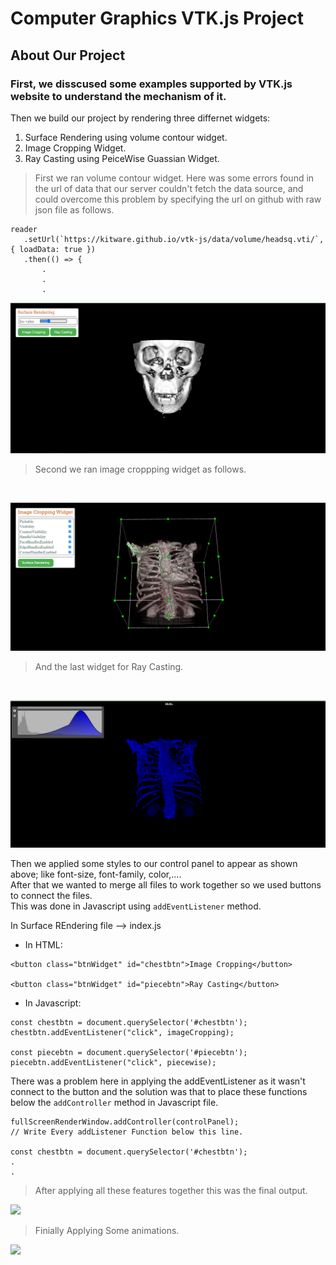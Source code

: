 # Computer Graphics VTK.js Project

## About Our Project

### First, we disscused some examples supported by VTK.js website to understand the mechanism of it.
 Then we build our project by rendering three differnet widgets:
 1. Surface Rendering using volume contour widget.
 2. Image Cropping Widget.
 3. Ray Casting using PeiceWise Guassian Widget.
 

 > First we ran volume contour widget.
 Here was some errors found in the url of data that our server couldn't fetch the data source, and could overcome this problem by specifying the url on github with raw json file as follows. <br>

 ```
reader
    .setUrl(`https://kitware.github.io/vtk-js/data/volume/headsq.vti/`, { loadData: true })
    .then(() => {
        .
        .
        .
 ```

![](./Screens/img1.png)

> Second we ran image croppping widget as follows.
<br>

![](./Screens/img2.png)

> And the last widget for Ray Casting.
<br>

![](./Screens/img3.png)

Then we applied some styles to our control panel to appear as shown above; like font-size, font-family, color,....<br>
After that we wanted to merge all files to work together so we used buttons to connect the files.<br>
This was done in Javascript using `addEventListener` method.<br>

In Surface REndering file --> index.js

* In HTML:

```
<button class="btnWidget" id="chestbtn">Image Cropping</button>

<button class="btnWidget" id="piecebtn">Ray Casting</button>
```

* In Javascript:

```
const chestbtn = document.querySelector('#chestbtn');
chestbtn.addEventListener("click", imageCropping);

const piecebtn = document.querySelector('#piecebtn');
piecebtn.addEventListener("click", piecewise);
```

There was a problem here in applying the addEventListener as it wasn't connect to the button and the solution was that to place these functions below the `addController` method in Javascript file. <br>

```
fullScreenRenderWindow.addController(controlPanel);
// Write Every addListener Function below this line.

const chestbtn = document.querySelector('#chestbtn');
.
.

```

> After applying all these features together this was the final output.<br>


![](./Screens/full_project.gif)


> Finially Applying Some animations.<br>


![](./Screens/project-with-animations.gif)

